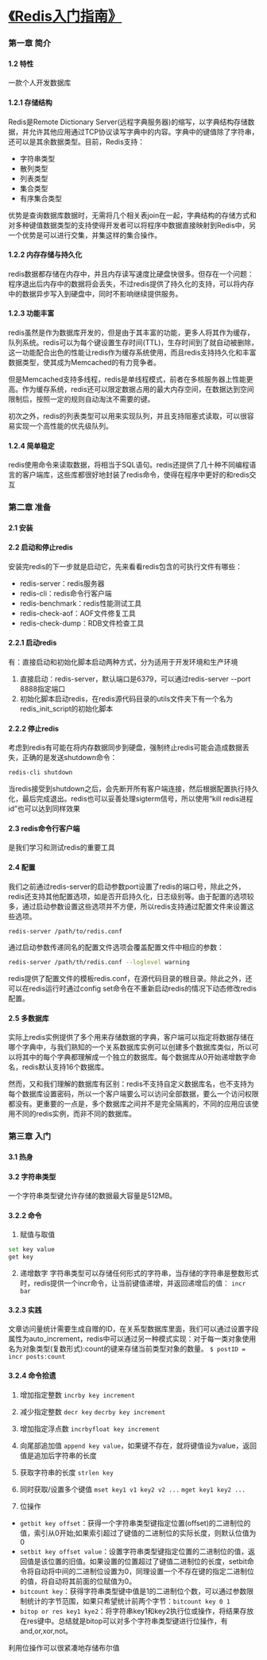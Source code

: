 [《Redis入门指南》](http://book.douban.com/subject/24522045/)
===

### 第一章 简介
#### 1.2 特性 
一款个人开发数据库

#### 1.2.1 存储结构
Redis是Remote Dictionary Server(远程字典服务器)的缩写，以字典结构存储数据，并允许其他应用通过TCP协议读写字典中的内容。字典中的键值除了字符串，还可以是其余数据类型。目前，Redis支持：
- 字符串类型
- 散列类型
- 列表类型
- 集合类型
- 有序集合类型

优势是查询数据库数据时，无需将几个相关表join在一起，字典结构的存储方式和对多种键值数据类型的支持使得开发者可以将程序中数据直接映射到Redis中，另一个优势是可以进行交集，并集这样的集合操作。

#### 1.2.2 内存存储与持久化
redis数据都存储在内存中，并且内存读写速度比硬盘快很多。但存在一个问题：程序退出后内存中的数据将会丢失，不过redis提供了持久化的支持，可以将内存中的数据异步写入到硬盘中，同时不影响继续提供服务。

#### 1.2.3 功能丰富
redis虽然是作为数据库开发的，但是由于其丰富的功能，更多人将其作为缓存，队列系统。redis可以为每个键设置生存时间(TTL)，生存时间到了就自动被删除，这一功能配合出色的性能让redis作为缓存系统使用，而且redis支持持久化和丰富数据类型，使其成为Memcached的有力竞争者。

但是Memcached支持多线程，redis是单线程模式，前者在多核服务器上性能更高。作为缓存系统，redis还可以限定数据占用的最大内存空间，在数据达到空间限制后，按照一定的规则自动淘汰不需要的键。

初次之外，redis的列表类型可以用来实现队列，并且支持阻塞式读取，可以很容易实现一个高性能的优先级队列。

#### 1.2.4 简单稳定
redis使用命令来读取数据，将相当于SQL语句。redis还提供了几十种不同编程语言的客户端库，这些库都很好地封装了redis命令，使得在程序中更好的和redis交互

### 第二章 准备
#### 2.1 安装
#### 2.2 启动和停止redis
安装完redis的下一步就是启动它，先来看看redis包含的可执行文件有哪些：
- redis-server：redis服务器
- redis-cli：redis命令行客户端
- redis-benchmark：redis性能测试工具
- redis-check-aof：AOF文件修复工具
- redis-check-dump：RDB文件检查工具

#### 2.2.1 启动redis
有：直接启动和初始化脚本启动两种方式，分为适用于开发环境和生产环境

1. 直接启动：redis-server，默认端口是6379，可以通过redis-server --port 8888指定端口
2. 初始化脚本启动redis，在redis源代码目录的utils文件夹下有一个名为redis_init_script的初始化脚本

#### 2.2.2 停止redis
考虑到redis有可能在将内存数据同步到硬盘，强制终止redis可能会造成数据丢失，正确的是发送shutdown命令：

```bash
redis-cli shutdown
```

当redis接受到shutdown之后，会先断开所有客户端连接，然后根据配置执行持久化，最后完成退出。redis也可以妥善处理sigterm信号，所以使用“kill redis进程id”也可以达到同样效果

#### 2.3 redis命令行客户端
是我们学习和测试redis的重要工具

#### 2.4 配置
我们之前通过redis-server的启动参数port设置了redis的端口号，除此之外，redis还支持其他配置选项，如是否开启持久化，日志级别等。由于配置的选项较多，通过启动参数设置这些选项并不方便，所以redis支持通过配置文件来设置这些选项。

```bash
redis-server /path/to/redis.conf
```

通过启动参数传递同名的配置文件选项会覆盖配置文件中相应的参数：

```bash
redis-server /path/th/redis.conf --loglevel warning
```

redis提供了配置文件的模板redis.conf，在源代码目录的根目录。除此之外，还可以在redis运行时通过config set命令在不重新启动redis的情况下动态修改redis配置。

#### 2.5 多数据库
实际上redis实例提供了多个用来存储数据的字典，客户端可以指定将数据存储在哪个字典中，与我们熟知的一个关系数据库实例可以创建多个数据库类似，所以可以将其中的每个字典都理解成一个独立的数据库。每个数据库从0开始递增数字命名，redis默认支持16个数据库。

然而，又和我们理解的数据库有区别：redis不支持自定义数据库名，也不支持为每个数据库设置密码，所以一个客户端要么可以访问全部数据，要么一个访问权限都没有。更重要的一点是，多个数据库之间并不是完全隔离的，不同的应用应该使用不同的redis实例，而非不同的数据库。

### 第三章 入门
#### 3.1 热身
#### 3.2 字符串类型
一个字符串类型键允许存储的数据最大容量是512MB。
#### 3.2.2 命令
1. 赋值与取值

```bash
set key value
get key
```

2. 递增数字
字符串类型可以存储任何形式的字符串，当存储的字符串是整数形式时，redis提供一个incr命令，让当前键值递增，并返回递增后的值：
`incr bar`

#### 3.2.3 实践
文章访问量统计需要生成自赠的ID，在关系型数据库里面，我们可以通过设置字段属性为auto_increment，redis中可以通过另一种模式实现：对于每一类对象使用名为对象类型(复数形式):count的键来存储当前类型对象的数量。
`$ postID = incr posts:count`

#### 3.2.4 命令拾遗
1. 增加指定整数
`incrby key increment`

2. 减少指定整数
`decr key`
`decrby key increment`

3. 增加指定浮点数
`incrbyfloat key increment`

4. 向尾部追加值
`append key value`，如果键不存在，就将键值设为value，返回值是追加后字符串的长度

5. 获取字符串的长度
`strlen key`

6. 同时获取/设置多个键值
`mset key1 v1 key2 v2 ...`
`mget key1 key2 ...`

7. 位操作
- `getbit key offset`：获得一个字符串类型键指定位置(offset)的二进制位的值，索引从0开始;如果索引超过了键值的二进制位的实际长度，则默认位值为0
- `setbit key offset value`：设置字符串类型键指定位置的二进制位的值，返回值是该位置的旧值。如果设置的位置超过了键值二进制位的长度，setbit命令将自动将中间的二进制位设置为0，同理设置一个不存在键的指定二进制位的值，将自动将其前面的位赋值为0。
- `bitcount key`：获得字符串类型键中值是1的二进制位个数，可以通过参数限制统计的字节范围，如果只希望统计前两个字节：`bitcount key 0 1`
- `bitop or res key1 kye2`：将字符串key1和key2执行位或操作，将结果存放在res键中。总结就是bitop可以对多个字符串类型键进行位操作，有and,or,xor,not。

利用位操作可以很紧凑地存储布尔值







